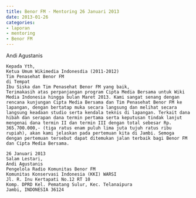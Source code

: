 ```yaml
---
title: Benor FM - Mentoring 26 Januari 2013 
date: 2013-01-26
categories:
- laporan
- mentoring
- Benor FM
---
```


Andi Agustanis

    Kepada Yth,
    Ketua Umum Wikimedia Indonesdia (2011-2012)
    Tim Penasehat Benor FM
    di Tempat
    Ibu Siska dan Tim Penasehat Benor FM yang baik,
    Terimakasih atas perpanjangan program Cipta Media Bersama untuk Wiki Media Indonesia hingga bulan Maret 2013. Kami sangat senang dengan rencana kunjungan Cipta Media Bersama dan Tim Penasehat Benor FM ke lapangan, dengan bertatap muka secara langsung dan melihat secara langsung keadaan studio serta kendala teknis di lapangan. Terkait dana hibah dan serapan dana termin pertama serta keputusan tindak lanjut mengenai dana termin II dan termin III dengan total sebesar Rp. 365.700.000,- (tiga ratus enam puluh lima juta tujuh ratus ribu rupiah), akan kami jelaskan pada pertemuan kita di Jambi. Semoga dengan pertemuan tersebut dapat ditemukan jalan terbaik bagi Benor FM dan Cipta Media Bersama.

    26 Januari 2013
    Salam Lestari,
    Andi Agustanis
    Pengelola Radio Komunitas Benor FM
    Komunitas Konservasi Indonesia (KKI) WARSI
    Jl. R. Inu Kertapati No.12 RT 10
    Komp. DPRD Kel. Pematang Sulur, Kec. Telanaipura
    Jambi, INDONESIA 36124
